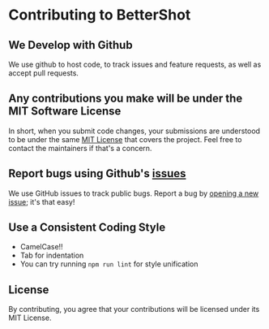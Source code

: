 # Contributing to BetterShot

## We Develop with Github
We use github to host code, to track issues and feature requests, as well as accept pull requests.

## Any contributions you make will be under the MIT Software License
In short, when you submit code changes, your submissions are understood to be under the same [MIT License](http://choosealicense.com/licenses/mit/) that covers the project. Feel free to contact the maintainers if that's a concern.

## Report bugs using Github's [issues](https://github.com/nishi7409/bettershot/issues)
We use GitHub issues to track public bugs. Report a bug by [opening a new issue](); it's that easy!

## Use a Consistent Coding Style
* CamelCase!!
* Tab for indentation
* You can try running `npm run lint` for style unification

## License
By contributing, you agree that your contributions will be licensed under its MIT License.
